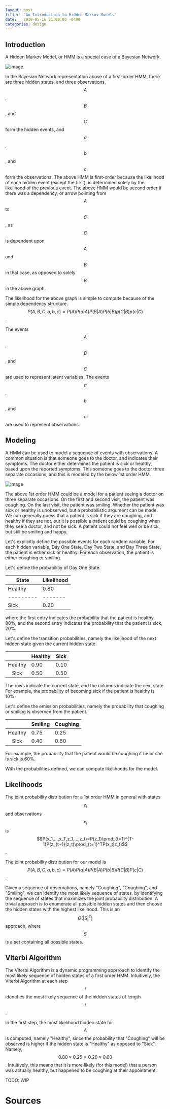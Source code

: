 ```yaml
---
layout: post
title:  "An Introduction to Hidden Markov Models"
date:   2019-05-16 21:00:00 -0400
categories: design
---
```

<script type="text/x-mathjax-config">
    MathJax.Hub.Config({
        tex2jax: {
          skipTags: ['script', 'noscript', 'style', 'textarea', 'pre']
        }
      });

    MathJax.Hub.Queue(function() {
        var all = MathJax.Hub.getAllJax(), i;
        for(i=0; i < all.length; i += 1) {
            all[i].SourceElement().parentNode.className += ' has-jax';
        }
    });

  </script>

<script type="text/javascript" src="https://cdn.mathjax.org/mathjax/latest/MathJax.js?config=TeX-AMS-MML_HTMLorMML"></script>
<!-- You’ll find this post in your `_posts` directory. Go ahead and edit it and re-build the site to see your changes. You can rebuild the site in many different ways, but the most common way is to run `jekyll serve`, which launches a web server and auto-regenerates your site when a file is updated.

To add new posts, simply add a file in the `_posts` directory that follows the convention `YYYY-MM-DD-name-of-post.ext` and includes the necessary front matter. Take a look at the source for this post to get an idea about how it works.

Jekyll also offers powerful support for code snippets: -->
## Introduction
A Hidden Markov Model, or HMM is a special case of a Bayesian Network.

![image](/assets/images/HMM-three.png "An image of a basic Hidden Markov Model, 3 hidden states, 3 observations")

In the Bayesian Network representation above of a first-order HMM, there are three hidden states, and three observations.
$$A$$, $$B$$, and $$C$$ form the hidden events, and $$a$$, $$b$$, and $$c$$ form the observations.
The above HMM is first-order because the likelihood of each
hidden event (except the first), is determined solely
by the likelihood of the previous event. The above HMM would be second
order if there was a dependency, or arrow pointing from $$A$$ to $$C$$,
as $$C$$ is dependent upon $$A$$ and $$B$$ in that case, 
as opposed to solely $$B$$ in the above graph.

The likelihood for the above graph
is simple to compute because of the simple dependency structure.
$$P(A,B,C,a,b,c)=P(A)P(a|A)P(B|A)P(b|B)p(C|B)p(c|C)$$.

The events $$A$$, $$B$$, and $$C$$ are used to represent latent
variables. The events $$a$$, $$b$$, and $$c$$ are used
to represent observations.

## Modeling

A HMM can be used to model a sequence of events with observations.
A common situation is that someone goes to the doctor,
and indicates their symptoms. The doctor either determines
the patient is sick or healthy, based upon the reported symptoms.
This someone goes to the doctor three separate occasions,
and this is modeled by the below 1st order HMM.

![image](/assets/images/HMM-doctor.png "An image of a Hidden Markov Model, modeling a patient with a Doctor")

The above 1st order HMM could be a model for a patient
seeing a doctor on three separate occasions. On the first
and second visit, the patient was coughing. On the last
visit, the patient was smiling. Whether
the patient was sick or healthy is unobserved, but a probabilistic
argument can be made. We can generally guess
that a patient is sick if they are coughing, and healthy if they are not,
but it is possible a patient could be coughing when they see a doctor,
and not be sick. A patient could not feel well or be sick, but still be smiling and happy.

Let's explicitly define the possible events for each random variable.
For each hidden variable, Day One State, Day Two State, and Day Three State,
the patient is either sick or healthy.
For each observation, the patient is either coughing or smiling.

Let's define the probabilitiy of Day One State.

| State | Likelihood |
|---------|-------|
| Healthy | 0.80 |
|---------|-------|
| Sick |  0.20 |

where the first entry indicates the probability that
the patient is healthy, 80%, and the second entry
indicates the probability that the patient is sick, 20%.

Let's define the transition probabilities,
namely the likelihood of the next hidden state
given the current hidden state.

|  | Healthy | Sick |
|:-------:|---------|-------|
| Healthy |  0.90 |  0.10 |
| Sick | 0.50 | 0.50 |

The rows indicate the current state, and the columns indicate
the next state. For example, the probability 
of becoming sick if the patient is healthy is 10%.

Let's define the emission probabilities,
namely the probability that coughing or smiling
is observed from the patient.

|  | Smiling | Coughing |
|:-------:|---------|-------|
| Healthy |  0.75 |  0.25 |
| Sick | 0.40 | 0.60 |

For example, the probability that the patient would be coughing
if he or she is sick is 60%.

With the probabilities defined, we can compute likelihoods
for the model.

## Likelihoods
The joint probability distribution for a 1st order HMM in general
with states $$z_i$$ and observations $$x_j$$ is 
$$P(x_1,...,x_T,z_1,...,z_t)=P(z_1)\prod_{t=1}^{T-1}P(z_{t+1}|z_t)\prod_{t=1}^TP(x_t|z_t)$$.

The joint probability distribution for our model is 
$$P(A,B,C,a,b,c)=P(A)P(a|A)P(B|A)P(b|B)P(C|B)P(c|C)$$.

Given a sequence of observations, namely "Coughing", "Coughing", and "Smiling",
we can identify the most likely sequence of states, by identifying
the sequence of states that maximizes the joint probability distribution.
A trivial approach is to enumerate all possible hidden states
and then choose the hidden states with the highest likelihood.
This is an $$O(|S|^T)$$ approach, where $$S$$ is a set containing
all possible states.

## Viterbi Algorithm
The Viterbi Algorithm is a dynamic programming apprroach
to identify the most likely sequence of hidden states
of a first order HMM.
Intuitively, the Viterbi Algorithm at each step $$i$$
identifies the most likely sequence of the hidden states of length $$i$$.

In the first step, the most likelihood hidden state for $$A$$
is computed, namely "Healthy", since the probability
that "Coughing" will be observed is higher if
the hidden state is "Healthy" as opposed to "Sick".
Namely, $$0.80\times0.25>0.20\times0.60$$.
Intuitively, this means that it is more likely 
(for this model) that a person was actually healthy,
but happened to be coughing at their appointment.

TODO: WIP

# Sources
